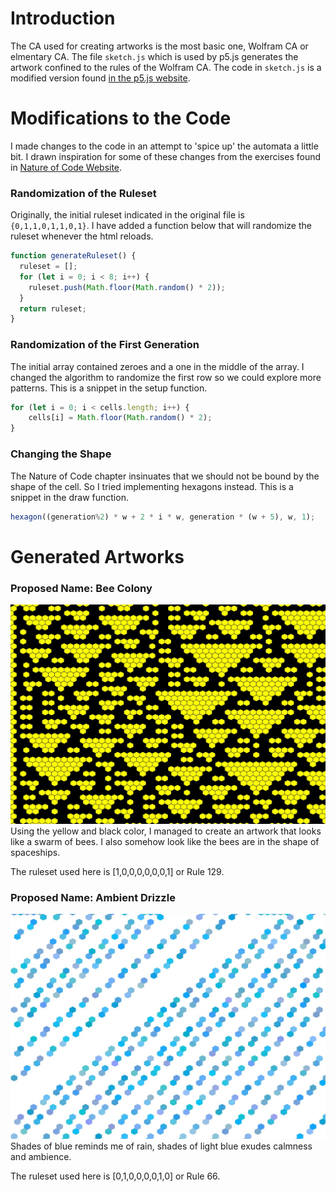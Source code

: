 # Introduction

The CA used for creating artworks is the most basic one, Wolfram CA or elmentary CA. The file `sketch.js` which is used by p5.js generates the artwork confined to the rules of the Wolfram CA. The code in `sketch.js` is a modified version found [in the p5.js website](https://p5js.org/examples/simulate-wolfram-ca.html).

# Modifications to the Code
I made changes to the code in an attempt to 'spice up' the automata a little bit. I drawn inspiration for some of these changes from the exercises found in [Nature of Code Website](https://natureofcode.com/book/chapter-7-cellular-automata/).

### Randomization of the Ruleset
Originally, the initial ruleset indicated in the original file is `{0,1,1,0,1,1,0,1}`. I have added a function below that will randomize the ruleset whenever the html reloads.
```js
function generateRuleset() {
  ruleset = [];
  for (let i = 0; i < 8; i++) {
    ruleset.push(Math.floor(Math.random() * 2));
  }
  return ruleset;
}
```
### Randomization of the First Generation
The initial array contained zeroes and a one in the middle of the array. I changed the algorithm to randomize the first row so we could explore more patterns. This is a snippet in the setup function.
```js
for (let i = 0; i < cells.length; i++) {
    cells[i] = Math.floor(Math.random() * 2);
}
```
### Changing the Shape
The Nature of Code chapter insinuates that we should not be bound by the shape of the cell. So I tried implementing hexagons instead. This is a snippet in the draw function.
```js
hexagon((generation%2) * w + 2 * i * w, generation * (w + 5), w, 1);
```
# Generated Artworks
### Proposed Name: Bee Colony
![Bee Colony](/artworks/beecolony.jpg)
Using the yellow and black color, I managed to create an artwork that looks like a swarm of bees. I also somehow look like the bees are in the shape of spaceships.

The ruleset used here is [1,0,0,0,0,0,0,1] or Rule 129.

### Proposed Name: Ambient Drizzle
![Drizzle](artworks/drizzle.jpg)
Shades of blue reminds me of rain, shades of light blue exudes calmness and ambience.

The ruleset used here is [0,1,0,0,0,0,1,0] or Rule 66.